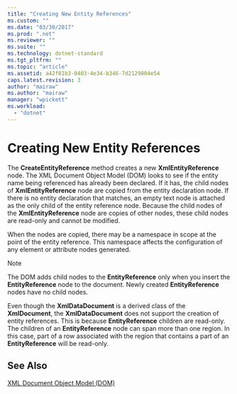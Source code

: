 ```yaml
---
title: "Creating New Entity References"
ms.custom: ""
ms.date: "03/30/2017"
ms.prod: ".net"
ms.reviewer: ""
ms.suite: ""
ms.technology: dotnet-standard
ms.tgt_pltfrm: ""
ms.topic: "article"
ms.assetid: a42f81b3-0403-4e34-b346-7d2129804e54
caps.latest.revision: 3
author: "mairaw"
ms.author: "mairaw"
manager: "wpickett"
ms.workload: 
  - "dotnet"
---
```

# Creating New Entity References
The **CreateEntityReference** method creates a new **XmlEntityReference** node. The XML Document Object Model (DOM) looks to see if the entity name being referenced has already been declared. If it has, the child nodes of **XmlEntityReference** node are copied from the entity declaration node. If there is no entity declaration that matches, an empty text node is attached as the only child of the entity reference node. Because the child nodes of the **XmlEntityReference** node are copies of other nodes, these child nodes are read-only and cannot be modified.  
  
 When the nodes are copied, there may be a namespace in scope at the point of the entity reference. This namespace affects the configuration of any element or attribute nodes generated.  
  
> [!NOTE]
>  The DOM adds child nodes to the **EntityReference** only when you insert the **EntityReference** node to the document. Newly created **EntityReference** nodes have no child nodes.  
  
 Even though the **XmlDataDocument** is a derived class of the **XmlDocument**, the **XmlDataDocument** does not support the creation of entity references. This is because **EntityReference** children are read-only. The children of an **EntityReference** node can span more than one region. In this case, part of a row associated with the region that contains a part of an **EntityReference** will be read-only.  
  
## See Also  
 [XML Document Object Model (DOM)](../../../../docs/standard/data/xml/xml-document-object-model-dom.md)
